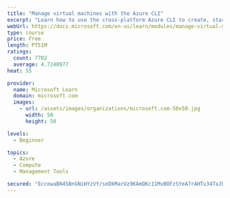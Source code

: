```yaml
---
title: "Manage virtual machines with the Azure CLI"
excerpt: "Learn how to use the cross-platform Azure CLI to create, start, stop, and perform other management tasks related to virtual machines in Azure."
webUrl: https://docs.microsoft.com/en-us/learn/modules/manage-virtual-machines-with-azure-cli/
type: course
price: Free
length: PT51M
ratings:
  count: 7702
  average: 4.7240977
heat: 55

provider:
  name: Microsoft Learn
  domain: microsoft.com
  images:
    - url: /assets/images/organizations/microsoft.com-50x50.jpg
      width: 50
      height: 50

levels:
  - Beginner

topics:
  - Azure
  - Compute
  - Management Tools

secured: "EccewaBN4SBnGNiHYzVY/seDkMarUz9KAmQKc11MvBOFzSYeA7rAHTu34TaJU8Rc1sQonTfqDpHY8h61eflEBdgLBRec8qRaqJPm6ObVqT5ZRhPO87Zrp+/IxcT1XbP+3e9JUkhPhCAJh0Q3YI7XtzbnyAUULJO9b+xe8qbYJ3FJu6DXyLQh3MKugys7voYMV8KSdQkP2UpIONjrpdDzCAYf+4pkS+5kIgM9nx4WxYJj1u7exNdEFO/aRZ2IRIZWDQh3d1Eng7CymXHM6DcBBLKX0EBhGWBihSWrcD07hnUZD6HhBZeGf7Yz/5Qw8/u0nzaLBujBepVUSKKQKDRsTn5AM2HfEeJEyC6uiSGQpOaXyqNc2uBSYL1jMc/hQRDlUMM1UpWeZsvbh62LPTw3Iabxu/PqJQvYF2yy2bUJZYA=;aORIYIB9w1cJVthO7U9abg=="
---
```


